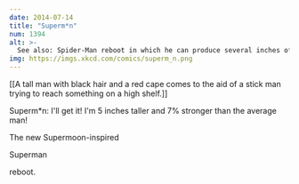 ```yaml
---
date: 2014-07-14
title: "Superm*n"
num: 1394
alt: >-
  See also: Spider-Man reboot in which he can produce several inches of web, doesn't need as much chalk powder on his hands when he goes rock climbing, and occasionally feels vaguely uneasy about situations.
img: https://imgs.xkcd.com/comics/superm_n.png
---
```

[[A tall man with black hair and a red cape comes to the aid of a stick man trying to reach something on a high shelf.]]

Superm*n: I'll get it! I'm 5 inches taller and 7% stronger than the average man!

The new Supermoon-inspired 

Superman

 reboot.

